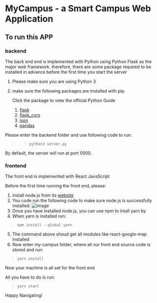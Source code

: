 # MyCampus - a Smart Campus Web Application
## To run this APP
### backend
The back end end is implemented with Python using Python Flask as the major web framework.
therefore, there are some package required to be installed in advance before the first time you start the server

1. Please make sure you are using Python 3
  
2. make sure the following packages are installed with pip.
   
   Click the package to view the official Python Guide
   
    1) [flask](https://pypi.org/project/Flask/)
    2) [flask_cors](https://pypi.org/project/Flask-Cors/)
    3) [json](https://pypi.org/project/jsons/)
    4) [pandas](https://pandas.pydata.org/docs/getting_started/install.html)

Please enter the backend folder and use following code to run:

>>     python3 server.py

By default, the server will run at port 5000.
### frontend
The front end is implemented with React JavaScript

Before the first time running the front end, please:

   1) install node.js from its [website](https://nodejs.org/en/)
   2) You code run the following code to make sure node.js is successfully installed:
      ![image](https://github.com/user-attachments/assets/72b2e3eb-3caa-4ded-afb5-e1310f502a67)
   3) Once you have installed node.js, you can use npm to intall yarn by
   4) When yarn is installed run:
>     npm install --global yarn
   5) The command above shoud get all modules like react-google-map installed
   6) Now enter my-campus folder, where all our front end source code is stored and run:
>     yarn install

Now your machine is all set for the front end

All you have to do is run:

>     yarn start

Happy Navigating!

